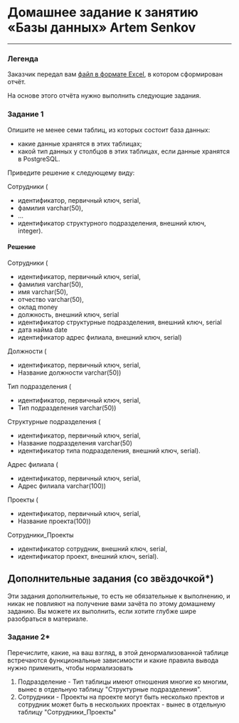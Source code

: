 # Домашнее задание к занятию «Базы данных»  Artem Senkov
 
---
### Легенда

Заказчик передал вам [файл в формате Excel](https://github.com/netology-code/sdb-homeworks/blob/main/resources/hw-12-1.xlsx), в котором сформирован отчёт. 

На основе этого отчёта нужно выполнить следующие задания.

### Задание 1

Опишите не менее семи таблиц, из которых состоит база данных:

- какие данные хранятся в этих таблицах;
- какой тип данных у столбцов в этих таблицах, если данные хранятся в PostgreSQL.

Приведите решение к следующему виду:

Сотрудники (

- идентификатор, первичный ключ, serial,
- фамилия varchar(50),
- ...
- идентификатор структурного подразделения, внешний ключ, integer).

#### Решение

Сотрудники (

- идентификатор, первичный ключ, serial,
- фамилия varchar(50),
- имя varchar(50),
- отчество varchar(50),
- оклад money
- должность, внешний ключ, serial
- идентификатор структурные подразделения, внешний ключ, serial
- дата найма date
- идентификатор адрес филиала, внешний ключ, serial)

Должности (

- идентификатор, первичный ключ, serial,
- Название должности varchar(50))

Тип подразделения (

- идентификатор, первичный ключ, serial,
- Тип подразделения varchar(50))

Структурные подразделения (

- идентификатор, первичный ключ, serial,
- Название подразделения varchar(50)
- идентификатор типа подразделения, внешний ключ, serial).

Адрес филиала (

- идентификатор, первичный ключ, serial,
- Адрес филиала varchar(100))

Проекты (

- идентификатор, первичный ключ, serial,
- Название проекта(100))

Сотрудники_Проекты

- идентификатор сотрудник, внешний ключ, serial,
- идентификатор проект, внешний ключ, serial).


## Дополнительные задания (со звёздочкой*)
Эти задания дополнительные, то есть не обязательные к выполнению, и никак не повлияют на получение вами зачёта по этому домашнему заданию. Вы можете их выполнить, если хотите глубже шире разобраться в материале.


### Задание 2*

Перечислите, какие, на ваш взгляд, в этой денормализованной таблице встречаются функциональные зависимости и какие правила вывода нужно применить, чтобы нормализовать 

1. Подразделение - Тип таблицы имеют отношения многие ко многим, вынес в отдельную таблицу "Структурные подразделения".
2. Сотрудники - Проекты на проекте могут быть несколько пректов и сотрудник может быть в нескольких проектах - вынес в отдельную таблицу "Сотрудники_Проекты"

